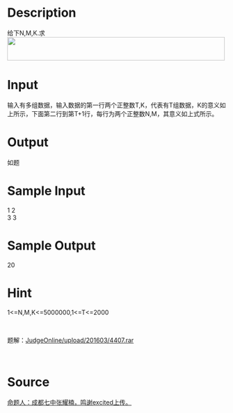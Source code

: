 
# Description

<div class="content"><div>给下N,M,K.求</div>
<div><img width="500" height="54" alt="" src="/source/bzoj/4407/img/aHR0cHM6Ly9seWRzeS5jb20vSnVkZ2VPbmxpbmUvdXBsb2FkLzIwMTYwMi9hYS5wbmc=.png"/></div>
<div></div>
<div></div>
<p></p></div>

# Input

<div class="content"><div>输入有多组数据，输入数据的第一行两个正整数T,K，代表有T组数据，K的意义如上所示，下面第二行到第T+1行，每行为两个正整数N,M，其意义如上式所示。</div>
<p></p></div>

# Output

<div class="content"><div>如题</div>
<p></p></div>

# Sample Input

<div class="content"><span class="sampledata">1 2<br/>
3 3 </span></div>

# Sample Output

<div class="content"><span class="sampledata">20<br/>
</span></div>

# Hint

<div class="content"><p></p><p>1&lt;=N,M,K&lt;=5000000,1&lt;=T&lt;=2000</p><br/>
<p>题解：<a href="/JudgeOnline/upload/201603/4407.rar">JudgeOnline/upload/201603/4407.rar</a></p><br/>
<p></p><p></p></div>

# Source

<div class="content"><p><a href="problemset.php?search=命题人：成都七中张耀楠，鸣谢excited上传。">命题人：成都七中张耀楠，鸣谢excited上传。</a></p></div>


